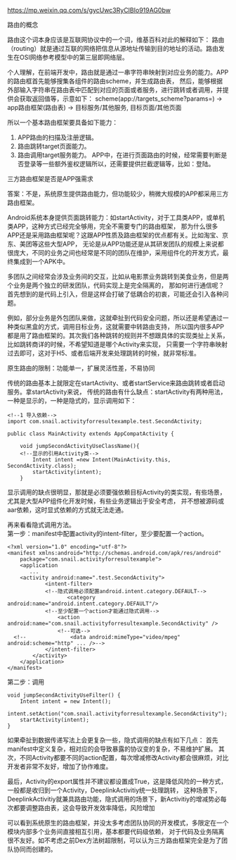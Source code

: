 https://mp.weixin.qq.com/s/gycUwc3RyCIBIo919AG0bw

路由的概念

路由这个词本身应该是互联网协议中的一个词，维基百科对此的解释如下：
路由（routing）就是通过互联的网络把信息从源地址传输到目的地址的活动。路由发生在OSI网络参考模型中的第三层即网络层。

个人理解，在前端开发中，路由就是通过一串字符串映射到对应业务的能力。APP的路由框首先能够搜集各组件的路由scheme，并生成路由表，
然后，能够根据外部输入字符串在路由表中匹配到对应的页面或者服务，进行跳转或者调用，并提供会获取返回值等，示意如下：
scheme(app://targets_scheme?params=) -> app路由框架(路由表) ->  目标服务/其他服务, 目标页面/其他页面

所以一个基本路由框架要具备如下能力：
1. APP路由的扫描及注册逻辑。
2.  路由跳转target页面能力。
3. 路由调用target服务能力。
APP中，在进行页面路由的时候，经常需要判断是否登录等一些额外鉴权逻辑所以，还需要提供拦截逻辑等，比如：登陆。



三方路由框架是否是APP强需求

答案：不是，系统原生提供路由能力，但功能较少，稍微大规模的APP都采用三方路由框架。

Android系统本身提供页面跳转能力：如startActivity，对于工具类APP，或单机类APP，这种方式已经完全够用，完全不需要专门的路由框架，
那为什么很多APP还是采用路由框架呢？这跟APP性质及路由框架的优点都有关。比如淘宝、京东、美团等这些大型APP，
无论是从APP功能还是从其研发团队的规模上来说都很庞大，不同的业务之间也经常是不同的团队在维护，采用组件化的开发方式，最终集成到一个APK中。

多团队之间经常会涉及业务间的交互，比如从电影票业务跳转到美食业务，但是两个业务是两个独立的研发团队，代码实现上是完全隔离的，
那如何进行通信呢？首先想到的是代码上引入，但是这样会打破了低耦合的初衷，可能还会引入各种问题。

例如，部分业务是外包团队来做，这就牵扯到代码安全问题，所以还是希望通过一种类似黑盒的方式，调用目标业务，这就需要中转路由支持，
所以国内很多APP都是用了路由框架的。其次我们各种跳转的规则并不想跟具体的实现类扯上关系，比如跳转商详的时候，不希望知道是哪个Activity来实现，
只需要一个字符串映射过去即可，这对于H5、或者后端开发来处理跳转的时候，就非常标准。


原生路由的限制：功能单一，扩展灵活性差，不易协同

传统的路由基本上就限定在startActivity、或者startService来路由跳转或者启动服务。拿startActivity来说，
传统的路由有什么缺点：startActivity有两种用法，一种是显示的，一种是隐式的，显示调用如下：
```
<!--1 导入依赖-->
import com.snail.activityforresultexample.test.SecondActivity;

public class MainActivity extends AppCompatActivity {

    void jumpSecondActivityUseClassName(){
    <!--显示的引用Activity类-->
        Intent intent =new Intent(MainActivity.this, SecondActivity.class);
        startActivity(intent);
    }
```
显示调用的缺点很明显，那就是必须要强依赖目标Activity的类实现，有些场景，尤其是大型APP组件化开发时候，有些业务逻辑出于安全考虑，
并不想被源码或aar依赖，这时显式依赖的方式就无法走通。

再来看看隐式调用方法。   
第一步：manifest中配置activity的intent-filter，至少要配置一个action。
```
<?xml version="1.0" encoding="utf-8"?>
<manifest xmlns:android="http://schemas.android.com/apk/res/android"
    package="com.snail.activityforresultexample">
    <application
       ...
    <activity android:name=".test.SecondActivity">
            <intent-filter>
            <!--隐式调用必须配置android.intent.category.DEFAULT-->
                   <category android:name="android.intent.category.DEFAULT"/>
            <!--至少配置一个action才能通过隐式调用-->
                <action android:name="com.snail.activityforresultexample.SecondActivity" />
                <!--可选-->
  <!--              <data android:mimeType="video/mpeg" android:scheme="http" ... />-->
            </intent-filter>
        </activity>
    </application>
</manifest>
```
第二步：调用
```
void jumpSecondActivityUseFilter() {
    Intent intent = new Intent();
    intent.setAction("com.snail.activityforresultexample.SecondActivity");
    startActivity(intent);
}
```
如果牵扯到数据传递写法上会更复杂一些，隐式调用的缺点有如下几点：
首先manifest中定义复杂，相对应的会导致暴露的协议变的复杂，不易维护扩展。
其次，不同Activity都要不同的action配置，每次增减修改Activity都会很麻烦，对比开发者非常不友好，增加了协作难度。

最后，Activity的export属性并不建议都设置成True，这是降低风险的一种方式，一般都是收归到一个Activity，DeeplinkActivitiy统一处理跳转，
这种场景下，DeeplinkActivitiy就兼具路由功能，隐式调用的场景下，新Activitiy的增减势必每次都要调整路由表，这会导致开发效率降低，风险增加

可以看到系统原生的路由框架，并没太多考虑团队协同的开发模式，多限定在一个模块内部多个业务间直接相互引用，基本都要代码级依赖，
对于代码及业务隔离很不友好。如不考虑之前Dex方法树超限制，可以认为三方路由框架完全是为了团队协同而创建的。